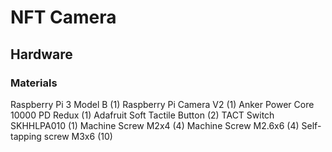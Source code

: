 # NFT Camera
## Hardware
### Materials
Raspberry Pi 3 Model B (1)
Raspberry Pi Camera V2 (1)
Anker Power Core 10000 PD Redux (1)
Adafruit Soft Tactile Button (2)
TACT Switch SKHHLPA010 (1)
Machine Screw M2x4 (4)
Machine Screw M2.6x6 (4)
Self-tapping screw M3x6 (10)






